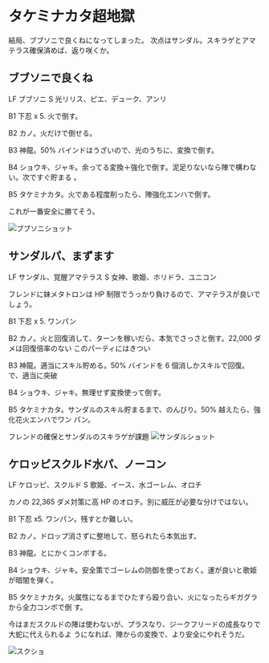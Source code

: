 # タケミナカタ超地獄 

結局、ブブソニで良くねになってしまった。
次点はサンダル。スキラゲとアマテラス確保済めば、返り咲くか。

## ブブソニで良くね

LF ブブソニ
S 光リリス、ピエ、デューク、アンリ

B1 下忍 x 5. 火で倒す。

B2 カノ。火だけで倒せる。

B3 神龍。50% バインドはうざいので、光のうちに、変換で倒す。

B4 ショウキ、ジャキ。余ってる変換＋強化で倒す。泥足りないなら陣で構わない。次ですぐ貯まる
。

B5 タケミナカタ。火である程度削ったら、陣強化エンハで倒す。

これが一番安全に勝てそう。

![ブブソニショット](http://i.imgur.com/6Tko51Vl.jpg)

## サンダルパ、まずます

LF サンダル、覚醒アマテラス
S 女神、歌姫、ホリドラ、ユニコン

フレンドに妹メタトロンは HP 制限でうっかり負けるので、アマテラスが良いでしょう。

B1 下忍 x 5. ワンパン

B2 カノ。火と回復消して、ターンを稼いだら、本気でさっさと倒す。22,000 ダメは回復倍率のない
このパーティにはきつい

B3 神龍。適当にスキル貯める。50% バインドを 6 個消しかスキルで回復。で、適当に突破

B4 ショウキ、ジャキ。無理せず変換使って倒す。

B5 タケミナカタ。サンダルのスキル貯まるまで、のんびり。50% 越えたら、強化花火エンハでワン
パン。

フレンドの確保とサンダルのスキラゲが課題
![サンダルショット](http://i.imgur.com/T3iOBEll.jpg)

## ケロッピスクルド水パ、ノーコン

LF ケロッピ、スクルド
S  歌姫、イース、水ゴーレム、オロチ

カノの 22,365 ダメ対策に高 HP のオロチ。別に威圧が必要な分けではない。

B1 下忍 x5. ワンパン。残すとか難しい。

B2 カノ。ドロップ消さずに整地して、怒られたら本気出す。

B3 神龍。とにかくコンボする。

B4 ショウキ、ジャキ。安全策でゴーレムの防御を使っておく。運が良いと歌姫が暗闇を弾く。

B5 タケミナカタ。火属性になるまでひたすら殴り合い、火になったらギガグラから全力コンボで倒
す。

今はまだスクルドの陣は使わないが、プラスなり、ジークフリードの成長なりで大蛇に代えられるよ
うになれば、陣からの変換で、より安全にやれそうだ。


![スクショ](http://i.imgur.com/VQBqtWGl.jpg )

<!-- vim: set tw=90 filetype=markdown : -->

